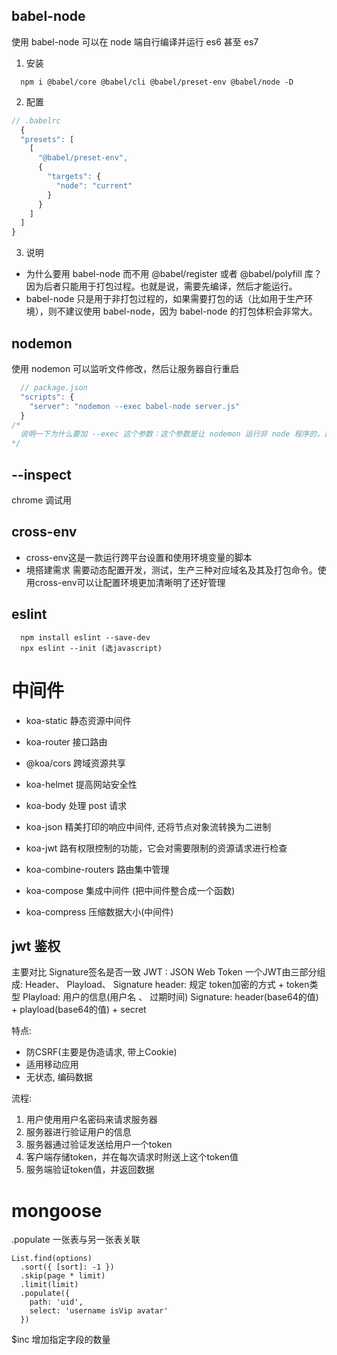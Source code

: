 ## babel-node 
  使用 babel-node 可以在 node 端自行编译并运行 es6 甚至 es7
1. 安装
```
  npm i @babel/core @babel/cli @babel/preset-env @babel/node -D 
```
2. 配置
```js
// .babelrc
  {
  "presets": [
    [
      "@babel/preset-env",
      {
        "targets": {
          "node": "current"
        }
      }
    ]
  ]
}
```  
3. 说明
  - 为什么要用 babel-node 而不用 @babel/register 或者 @babel/polyfill 库？因为后者只能用于打包过程。也就是说，需要先编译，然后才能运行。
  - babel-node 只是用于非打包过程的，如果需要打包的话（比如用于生产环境），则不建议使用 babel-node，因为 babel-node 的打包体积会非常大。

## nodemon
  使用 nodemon 可以监听文件修改，然后让服务器自行重启
```js
  // package.json 
  "scripts": {
    "server": "nodemon --exec babel-node server.js"
  }
/* 
  说明一下为什么要加 --exec 这个参数：这个参数是让 nodemon 运行非 node 程序的，比如运行 py 文件nodemon --exec "python -v" ./app.py。在这里因为我们是用 nodemon 运行 babel-node，而不是 server.js，所以需要加 --exec 这个参数。
*/
``` 
## --inspect
chrome 调试用

## cross-env
  - cross-env这是一款运行跨平台设置和使用环境变量的脚本
  - 境搭建需求  需要动态配置开发，测试，生产三种对应域名及其及打包命令。使用cross-env可以让配置环境更加清晰明了还好管理


## eslint 
```
  npm install eslint --save-dev
  npx eslint --init (选javascript)
```

# 中间件
  - koa-static  静态资源中间件
  - koa-router  接口路由
  - @koa/cors  跨域资源共享
  - koa-helmet  提高网站安全性
  - koa-body  处理 post 请求
  - koa-json  精美打印的响应中间件, 还将节点对象流转换为二进制
  - koa-jwt  路有权限控制的功能，它会对需要限制的资源请求进行检查

  - koa-combine-routers 路由集中管理
  - koa-compose 集成中间件 (把中间件整合成一个函数)
  - koa-compress 压缩数据大小(中间件)


## jwt 鉴权

主要对比 Signature签名是否一致
JWT : JSON Web Token
一个JWT由三部分组成:  Header、 Playload、 Signature 
header: 规定 token加密的方式 + token类型
Playload: 用户的信息(用户名 、 过期时间)
Signature: header(base64的值) + playload(base64的值) + secret

特点: 
  - 防CSRF(主要是伪造请求, 带上Cookie)
  - 适用移动应用
  - 无状态, 编码数据

流程:
  1. 用户使用用户名密码来请求服务器
  2. 服务器进行验证用户的信息
  3. 服务器通过验证发送给用户一个token
  4. 客户端存储token，并在每次请求时附送上这个token值
  5. 服务端验证token值，并返回数据


# mongoose 
.populate
  一张表与另一张表关联
  ```
  List.find(options)
    .sort({ [sort]: -1 })
    .skip(page * limit)
    .limit(limit)
    .populate({
      path: 'uid',
      select: 'username isVip avatar'
    })
```

 $inc 
  增加指定字段的数量
